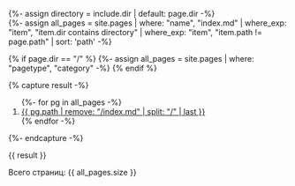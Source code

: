 {%- assign directory = include.dir | default: page.dir -%}  
{%- 
	assign all_pages = site.pages 
	| where: "name",  "index.md"
	| where_exp: "item",  "item.dir contains directory"
	| where_exp: "item",  "item.path != page.path"
	| sort: 'path'
-%}

{% if page.dir == "/" %}
{%- assign all_pages = site.pages | where: "pagetype",  "category" -%}
{% endif %}

{% capture result -%}
<ol>
{%- for pg in all_pages -%}
<li>
<a href="{{ pg.url | relative_url }}">{{ pg.path | remove: "/index.md" | split: "/" | last }}</a>
</li>
{% endfor -%}
</ol>
{%- endcapture -%}

{{ result }}

<p>Всего страниц: {{ all_pages.size }}</p>
